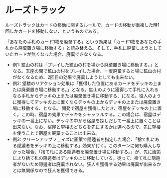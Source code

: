 # ルーズトラック

ルーズトラックはカードの移動に関するルールで、カードの移動が重複した時1回しかカードを移動しない、というものである。

「あなたの手札のカード1枚を廃棄する」という効果は「カード1枚をあなたの手札から廃棄置き場に移動する」と読み替える。そして、手札に廃棄しようとしていたカードが無くなった場合、廃棄できなくなる。

- 例1: 鉱山の村は「プレイした鉱山の村を場から廃棄置き場に移動する。」となる。玉座の間で鉱山の村をプレイした場合、一度廃棄すると場に鉱山の村がなくなるため、2回目の効果で廃棄しようとしても出来ない。
- 例2: 望楼のリアクション効果は「獲得した位置にあるカードをデッキの上または廃棄置き場に移動する。」となる。鉱山のように獲得して手札に入れるなら手札からデッキの上または廃棄置き場に移動する、になる。役人のように獲得してデッキの上に置くならデッキの上からデッキの上または廃棄置き場に移動する、となる。
開発で宿屋を獲得したとき、宿屋をデッキの上に置く。この時、宿屋の効果でデッキをシャッフルする。この場合は、宿屋はデッキの一番上にない。デッキの中から宿屋を探しだして一番上に置くことは出来ない。なお、宿屋と望楼のどちらを先にするかは選べるので、先に望楼を使うことで宿屋を廃棄することは出来る。
- 例3: クリーンアップフェイズに画策で隠遁者を指定した場合、「捨て札にある隠遁者をデッキの上に移動する」効果が付く。このターンに何も購入しなかった場合、「捨て札にある隠遁者を廃棄置き場に移動する。」が、先に画策により捨て札の隠遁者はデッキの上に移動している。従って、捨て札に隠遁者がないため隠遁者は廃棄されない。狂人を獲得する効果は廃棄が出来るかとは無関係なので狂人を獲得できる。